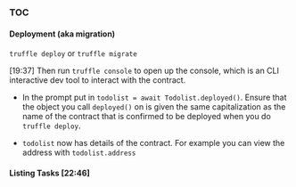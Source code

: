 ### TOC

#### Deployment (aka migration)

`truffle deploy` or `truffle migrate`

[19:37] Then run `truffle console` to open up the console, which is an CLI interactive dev tool to interact with the contract.

-   In the prompt put in `todolist = await Todolist.deployed()`. Ensure that the object you call `deployed()` on is given the same capitalization as the name of the contract that is confirmed to be deployed when you do `truffle deploy`.

-   `todolist` now has details of the contract. For example you can view the address with `todolist.address`

#### Listing Tasks [22:46]
